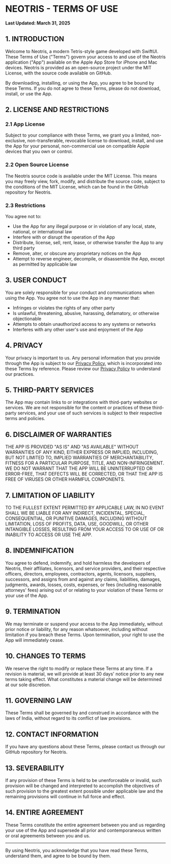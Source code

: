 # NEOTRIS - TERMS OF USE

**Last Updated: March 31, 2025**

## 1. INTRODUCTION

Welcome to Neotris, a modern Tetris-style game developed with SwiftUI. These Terms of Use ("Terms") govern your access to and use of the Neotris application ("App") available on the Apple App Store for iPhone and Mac devices. Neotris is provided as an open-source project under the MIT License, with the source code available on GitHub.

By downloading, installing, or using the App, you agree to be bound by these Terms. If you do not agree to these Terms, please do not download, install, or use the App.

## 2. LICENSE AND RESTRICTIONS

### 2.1 App License
Subject to your compliance with these Terms, we grant you a limited, non-exclusive, non-transferable, revocable license to download, install, and use the App for your personal, non-commercial use on compatible Apple devices that you own or control.

### 2.2 Open Source License
The Neotris source code is available under the MIT License. This means you may freely view, fork, modify, and distribute the source code, subject to the conditions of the MIT License, which can be found in the GitHub repository for Neotris.

### 2.3 Restrictions
You agree not to:
- Use the App for any illegal purpose or in violation of any local, state, national, or international law
- Interfere with or disrupt the operation of the App
- Distribute, license, sell, rent, lease, or otherwise transfer the App to any third party
- Remove, alter, or obscure any proprietary notices on the App
- Attempt to reverse engineer, decompile, or disassemble the App, except as permitted by applicable law

## 3. USER CONDUCT

You are solely responsible for your conduct and communications when using the App. You agree not to use the App in any manner that:
- Infringes or violates the rights of any other party
- Is unlawful, threatening, abusive, harassing, defamatory, or otherwise objectionable
- Attempts to obtain unauthorized access to any systems or networks
- Interferes with any other user's use and enjoyment of the App

## 4. PRIVACY

Your privacy is important to us. Any personal information that you provide through the App is subject to our [Privacy Policy](https://github.com/rishi-singh26/Neotris/blob/main/Assets/PrivacyPolicy.md), which is incorporated into these Terms by reference. Please review our [Privacy Policy](https://github.com/rishi-singh26/Neotris/blob/main/Assets/PrivacyPolicy.md) to understand our practices.

## 5. THIRD-PARTY SERVICES

The App may contain links to or integrations with third-party websites or services. We are not responsible for the content or practices of these third-party services, and your use of such services is subject to their respective terms and policies.

## 6. DISCLAIMER OF WARRANTIES

THE APP IS PROVIDED "AS IS" AND "AS AVAILABLE" WITHOUT WARRANTIES OF ANY KIND, EITHER EXPRESS OR IMPLIED, INCLUDING, BUT NOT LIMITED TO, IMPLIED WARRANTIES OF MERCHANTABILITY, FITNESS FOR A PARTICULAR PURPOSE, TITLE, AND NON-INFRINGEMENT. WE DO NOT WARRANT THAT THE APP WILL BE UNINTERRUPTED OR ERROR-FREE, THAT DEFECTS WILL BE CORRECTED, OR THAT THE APP IS FREE OF VIRUSES OR OTHER HARMFUL COMPONENTS.

## 7. LIMITATION OF LIABILITY

TO THE FULLEST EXTENT PERMITTED BY APPLICABLE LAW, IN NO EVENT SHALL WE BE LIABLE FOR ANY INDIRECT, INCIDENTAL, SPECIAL, CONSEQUENTIAL, OR PUNITIVE DAMAGES, INCLUDING WITHOUT LIMITATION, LOSS OF PROFITS, DATA, USE, GOODWILL, OR OTHER INTANGIBLE LOSSES, RESULTING FROM YOUR ACCESS TO OR USE OF OR INABILITY TO ACCESS OR USE THE APP.

## 8. INDEMNIFICATION

You agree to defend, indemnify, and hold harmless the developers of Neotris, their affiliates, licensors, and service providers, and their respective officers, directors, employees, contractors, agents, licensors, suppliers, successors, and assigns from and against any claims, liabilities, damages, judgments, awards, losses, costs, expenses, or fees (including reasonable attorneys' fees) arising out of or relating to your violation of these Terms or your use of the App.

## 9. TERMINATION

We may terminate or suspend your access to the App immediately, without prior notice or liability, for any reason whatsoever, including without limitation if you breach these Terms. Upon termination, your right to use the App will immediately cease.

## 10. CHANGES TO TERMS

We reserve the right to modify or replace these Terms at any time. If a revision is material, we will provide at least 30 days' notice prior to any new terms taking effect. What constitutes a material change will be determined at our sole discretion.

## 11. GOVERNING LAW

These Terms shall be governed by and construed in accordance with the laws of India, without regard to its conflict of law provisions.

## 12. CONTACT INFORMATION

If you have any questions about these Terms, please contact us through our GitHub repository for Neotris.

## 13. SEVERABILITY

If any provision of these Terms is held to be unenforceable or invalid, such provision will be changed and interpreted to accomplish the objectives of such provision to the greatest extent possible under applicable law and the remaining provisions will continue in full force and effect.

## 14. ENTIRE AGREEMENT

These Terms constitute the entire agreement between you and us regarding your use of the App and supersede all prior and contemporaneous written or oral agreements between you and us.

---

By using Neotris, you acknowledge that you have read these Terms, understand them, and agree to be bound by them.
